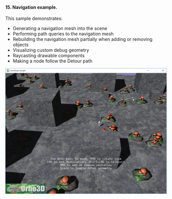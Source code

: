 #### 15. Navigation example.

This sample demonstrates:
- Generating a navigation mesh into the scene
- Performing path queries to the navigation mesh
- Rebuilding the navigation mesh partially when adding or removing objects
- Visualizing custom debug geometry
- Raycasting drawable components
- Making a node follow the Detour path

![Screenshot](Screenshot.png)